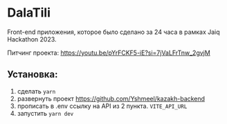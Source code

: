 # DalaTili

Front-end приложения, которое было сделано за 24 часа в рамках Jaiq Hackathon 2023.

Питчинг проекта:
https://youtu.be/pYrFCKF5-iE?si=7jVaLFrTnw_2gvjM

## Установка:

1. сделать `yarn`
2. развернуть проект https://github.com/Yshmeel/kazakh-backend
3. прописать в .env ссылку на API из 2 пункта. `VITE_API_URL`
4. запустить `yarn dev`
